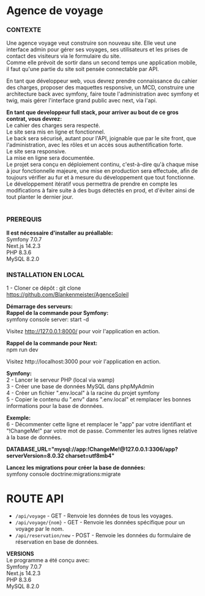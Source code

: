 # Agence de voyage  

### CONTEXTE  
Une agence voyage veut construire son nouveau site. Elle veut une interface admin pour gérer ses voyages, ses utilisateurs et les prises de contact des visiteurs via le formulaire du site.  
Comme elle prévoit de sortir dans un second temps une application mobile, il faut qu'une partie du site soit pensée connectable par API.  

En tant que développeur web, vous devrez prendre connaissance du cahier des charges,   proposer des maquettes responsive, un MCD, construire une architecture back avec   symfony, faire toute l'administration avec symfony et twig, mais gérer l'interface grand public avec next, via l'api.  

**En tant que developpeur full stack, pour arriver au bout de ce gros contrat, vous devrez:**    
Le cahier des charges sera respecté.  
Le site sera mis en ligne et fonctionnel.  
Le back sera sécurisé, autant pour l'API, joignable que par le site front,   que l'administration, avec les rôles et un accès sous authentification forte.  
Le site sera responsive.  
La mise en ligne sera documentée.  
Le projet sera conçu en déploiement continu, c'est-à-dire qu'à chaque mise à jour   fonctionnelle majeure, une mise en production sera effectuée, afin de toujours vérifier au fur et à mesure du développement que tout fonctionne.  
Le développement itératif vous permettra de prendre en compte les modifications à faire suite à des bugs détectés en prod, et d'éviter ainsi de tout planter le dernier jour.    
​
### PREREQUIS
**Il est nécessaire d'installer au préallable:**  
Symfony 7.0.7  
Next.js 14.2.3  
PHP 8.3.6     
MySQL 8.2.0  

### INSTALLATION EN LOCAL
1 - Cloner ce dépôt : git clone https://github.com/Blankenmeister/AgenceSoleil    
 
**Démarrage des serveurs:**  
**Rappel de la commande pour Symfony:**  
symfony console server: start -d  

Visitez http://127.0.0.1:8000/ pour voir l'application en action.  

**Rappel de la commande pour Next:**  
npm run dev  

Visitez http://localhost:3000 pour voir l'application en action.  

**Symfony:**  
2 - Lancer le serveur PHP (local via wamp)  
3 - Créer une base de données MySQL dans phpMyAdmin   
4 - Créer un fichier ".env.local" à la racine du projet symfony   
5 - Copier le contenu du ".env" dans ".env.local" et remplacer les bonnes informations pour la base de données.  

**Exemple:**  
6 - Décommenter cette ligne et remplacer le "app" par votre identifiant et "!ChangeMe!" par votre mot de passe.
Commenter les autres lignes relative à la base de données.  

**DATABASE_URL="mysql://app:!ChangeMe!@127.0.0.1:3306/app?serverVersion=8.0.32 charset=utf8mb4"**  

**Lancez les migrations pour créer la base de données:**  
symfony console doctrine:migrations:migrate  
 
# ROUTE API  

- `/api/voyage` - GET - Renvoie les données de tous les voyages.  
- `/api/voyage/{nom}` - GET - Renvoie les données spécifique pour un voyage par le nom.  
- `/api/reservation/new` - POST - Renvoie les données du formulaire de réservation en base de données.  


**VERSIONS**  
Le programme a été conçu avec:    
Symfony 7.0.7  
Next.js 14.2.3  
PHP 8.3.6    
MySQL 8.2.0   


